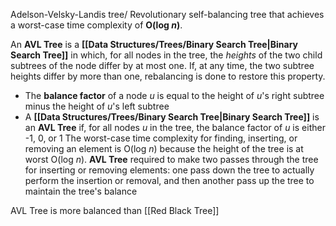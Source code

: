 Adelson-Velsky-Landis tree/
Revolutionary self-balancing tree that achieves a worst-case time complexity of **O(log _n_)**.

An **AVL Tree** is a **[[Data Structures/Trees/Binary Search Tree|Binary Search Tree]]** in which, for all nodes in the tree, the _heights_ of the two child subtrees of the node differ by at most one. If, at any time, the two subtree heights differ by more than one, rebalancing is done to restore this property.
- The **balance factor** of a node _u_ is equal to the height of _u_'s right subtree minus the height of _u_'s left subtree
- A **[[Data Structures/Trees/Binary Search Tree|Binary Search Tree]]** is an **AVL Tree** if, for all nodes _u_ in the tree, the balance factor of _u_ is either -1, 0, or 1
The worst-case time complexity for finding, inserting, or removing an element is O(log _n_) because the height of the tree is at worst O(log _n_).
**AVL Tree** required to make two passes through the tree for inserting or removing elements: one pass down the tree to actually perform the insertion or removal, and then another pass up the tree to maintain the tree's balance

AVL Tree is more balanced than [[Red Black Tree]]